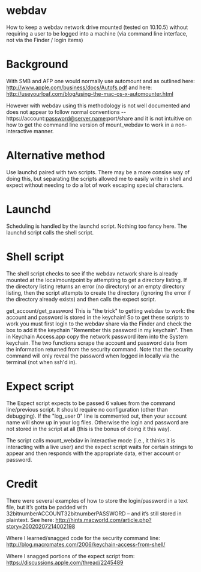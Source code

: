 # webdav
How to keep a webdav network drive mounted (tested on 10.10.5) without requiring a user to be logged into a machine (via command line interface, not via the Finder / login items)

# Background

With SMB and AFP one would normally use automount and as outlined here: http://www.apple.com/business/docs/Autofs.pdf and here: http://useyourloaf.com/blog/using-the-mac-os-x-automounter.html

However with webdav using this methodology is not well documented and does not appear to follow normal conventions -- https://account:password@server.name:port/share and it is not intuitive on how to get the command line version of mount_webdav to work in a non-interactive manner.

# Alternative method
Use launchd paired with two scripts.  There may be a more consise way of doing this, but separating the scripts allowed me to easily write in shell and expect without needing to do a lot of work escaping special characters.

# Launchd

Scheduling is handled by the launchd script.  Nothing too fancy here.  The launchd script calls the shell script.

# Shell script

The shell script checks to see if the webdav network share is already mounted at the localmountpoint by attempting to get a directory listing.  If the directory listing returns an error (no directory) or an empty directory listing, then the script attempts to create the directory (ignoring the error if the directory already exists) and then calls the expect script.

get_account/get_password
This is "the trick" to getting webdav to work: the account and password is stored in the keychain!  So to get these scripts to work you must first login to the webdav share via the Finder and check the box to add it the keychain "Remember this password in my keychain".  Then in Keychain Access.app copy the network password item into the System keychain.  The two functions scrape the account and password data from the information returned from the security command.  Note that the security command will only reveal the password when logged in locally via the terminal (not when ssh'd in).

# Expect script
The Expect script expects to be passed 6 values from the command line/previous script.  It should require no configuration (other than debugging).  If the "log_user 0" line is commented out, then your account name will show up in your log files.  Otherwise the login and password are not stored in the script at all (this is the bonus of doing it this way).

The script calls mount_webdav in interactive mode (i.e., it thinks it is interacting with a live user) and the expect script waits for certain strings to appear and then responds with the appropriate data, either account or password.

# Credit
There were several examples of how to store the login/password in a text file, but it’s gotta be padded with 32bitnumberACCOUNT32bitnumberPASSWORD – and it’s still stored in plaintext.  See here:  http://hints.macworld.com/article.php?story=20020207214002198

Where I learned/snagged code for the security command line:  http://blog.macromates.com/2006/keychain-access-from-shell/

Where I snagged portions of the expect script from: https://discussions.apple.com/thread/2245489
